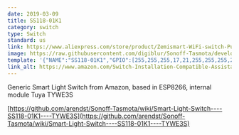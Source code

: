```yaml
---
date: 2019-03-09
title: SS118-01K1
category: switch
type: Switch
standard: us
link: https://www.aliexpress.com/store/product/Zemismart-WiFi-switch-Push-Wall-Switches-Alexa-Google-home-Enable-APP-Remote-Control/1848374_32965399160.html
image: https://raw.githubusercontent.com/digiblur/Sonoff-Tasmota/development/jpgs/ss118-01k1_switch.jpg
template: '{"NAME":"SS118-01K1","GPIO":[255,255,255,17,21,255,255,255,255,255,56,255,255],"FLAG":0,"BASE":18}' 
link_alt: https://www.amazon.com/Switch-Installation-Compatible-Assistant-Required/dp/B07FTJWLCP
---
```

Generic Smart Light Switch from Amazon, based in ESP8266, internal module Tuya TYWE3S

[https://github.com/arendst/Sonoff-Tasmota/wiki/Smart-Light-Switch----SS118-01K1----TYWE3S](https://github.com/arendst/Sonoff-Tasmota/wiki/Smart-Light-Switch----SS118-01K1----TYWE3S)
